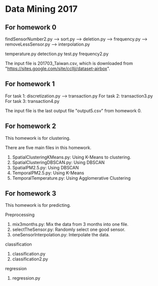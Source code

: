 Data Mining 2017
===================

For homework 0
---------------

findSensorNumber2.py --> sort.py --> deletion.py --> frequency.py --> removeLessSensor.py --> interpolation.py

temperature.py
detection.py
test.py
frequency2.py 

The input file is 201703_Taiwan.csv, which is downloaded from "https://sites.google.com/site/cclljj/dataset-airbox".

For homework 1
----------------

For task 1: discretization.py --> transaction.py
For task 2: transaction3.py
For task 3: transaction4.py

The input file is the last output file "output5.csv" from homework 0.

For homework 2
----------------
This homework is for clustering.

There are five main files in this homework.
1. SpatialClusteringKMeans.py: Using K-Means to clustering.
2. SpatialClusteringDBSCAN.py: Using DBSCAN
3. SpatialPM2.5.py: Using DBSCAN
4. TemporalPM2.5.py: Using K-Means
5. TemporalTemperature.py: Using Agglomerative Clustering

For homework 3
----------------
This homework is for predicting.

Preprocessing
1. mix3months.py: Mix the data from 3 months into one file.
2. selectTheSensor.py: Randomly select one good sensor.
3. oneSensorInterpolation.py: Interpolate the data.

classification
1. classification.py
2. classification2.py

regression
1. regression.py